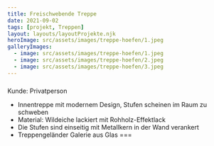 ```yaml
---
title: Freischwebende Treppe
date: 2021-09-02
tags: [projekt, Treppen]
layout: layouts/layoutProjekte.njk
heroImage: src/assets/images/treppe-hoefen/1.jpeg
galleryImages:
  - image: src/assets/images/treppe-hoefen/1.jpeg
  - image: src/assets/images/treppe-hoefen/2.jpeg
  - image: src/assets/images/treppe-hoefen/3.jpeg
--- 
```

### 
Kunde: Privatperson
- Innentreppe mit modernem Design, Stufen scheinen im Raum zu schweben
- Material: Wildeiche lackiert mit Rohholz-Effektlack
- Die Stufen sind einseitig mit Metallkern in der Wand verankert
- Treppengeländer Galerie aus Glas 
===
